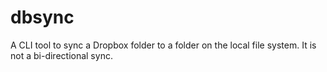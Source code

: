# dbsync

A CLI tool to sync a Dropbox folder to a folder on the local file system. It
is not a bi-directional sync.

